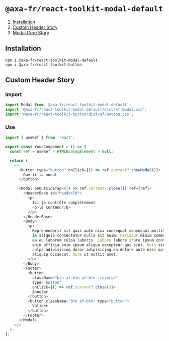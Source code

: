 # `@axa-fr/react-toolkit-modal-default`

1. [Installation](#installation)
2. [Custom Header Story](#custom-header-story)
3. [Modal Core Story](#modal-core-story)

## Installation

```shell script
npm i @axa-fr/react-toolkit-modal-default
npm i @axa-fr/react-toolkit-button
```

## Custom Header Story

### Import

```javascript
import Modal from '@axa-fr/react-toolkit-modal-default';
import '@axa-fr/react-toolkit-modal-default/dist/af-modal.css';
import '@axa-fr/react-toolkit-button/dist/af-button.css';
```

### Use

```javascript
import { useRef } from 'react';

export const YourComponent = () => {
  const ref = useRef < HTMLDialogElement > null;

  return (
    <>
      <button type="button" onClick={() => ref.current?.showModal()}>
        Ouvrir la modal
      </button>

      <Modal onOutsideTap={() => ref.current?.close()} ref={ref}>
        <HeaderBase id="headerId">
          <p>
            Ici je contrôle complètement
            <b>le contenu</b>
          </p>
        </HeaderBase>
        <Body>
          <p>
            Reprehenderit sit quis aute nisi consequat consequat mollit. Commodo
            in aliquip consectetur nulla sit anim. Pariatur minim commodo enim
            ea eu laborum culpa laboris. Labore labore irure ipsum consequat
            enim officia anim ipsum aliqua excepteur qui sint. Duis sint do
            culpa adipisicing dolor adipisicing ea dolore aute nisi quis ullamco
            aliquip occaecat. Aute ut mollit amet.
          </p>
        </Body>
        <Footer>
          <button
            className="btn af-btn af-btn--reverse"
            type="button"
            onClick={() => ref.current?.close()}>
            Annuler
          </button>
          <button className="btn af-btn" type="button">
            Valider
          </button>
        </Footer>
      </Modal>
    </>
  );
};
```

